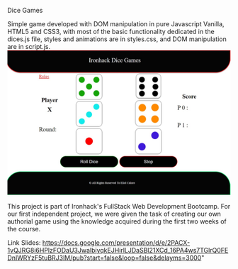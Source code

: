 Dice Games

Simple game developed with DOM manipulation in pure Javascript Vanilla, HTML5 and CSS3, with most of the basic functionality dedicated in the dices.js file, styles and animations are in styles.css, and DOM manipulation are in script.js.
<img src ="./assets/images/image_game.jpg">



This project is part of Ironhack's FullStack Web Development Bootcamp. For our first independent project, we were given the task of creating our own authorial game using the knowledge acquired during the first two weeks of the course.

Link Slides: https://docs.google.com/presentation/d/e/2PACX-1vQJRG8i6HPlzFODaU3JwalbiyqkEJHirlLJDaSBl21XCd_16PA4ws7TGlrQ0FEDnlWRYzF5tuBRJ3lM/pub?start=false&loop=false&delayms=3000"
